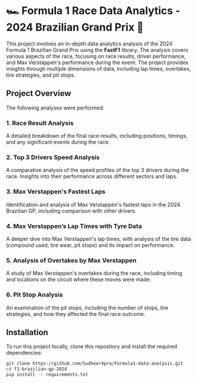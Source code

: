 # 🏎️ Formula 1 Race Data Analytics - 2024 Brazilian Grand Prix 🏁

This project involves an in-depth data analytics analysis of the 2024 Formula 1 Brazilian Grand Prix using the **FastF1** library. The analysis covers various aspects of the race, focusing on race results, driver performance, and Max Verstappen's performance during the event. The project provides insights through multiple dimensions of data, including lap times, overtakes, tire strategies, and pit stops.

## Project Overview

The following analyses were performed:

### 1. Race Result Analysis  
A detailed breakdown of the final race results, including positions, timings, and any significant events during the race.

### 2. Top 3 Drivers Speed Analysis  
A comparative analysis of the speed profiles of the top 3 drivers during the race. Insights into their performance across different sectors and laps.

### 3. Max Verstappen's Fastest Laps  
Identification and analysis of Max Verstappen's fastest laps in the 2024 Brazilian GP, including comparison with other drivers.

### 4. Max Verstappen’s Lap Times with Tyre Data  
A deeper dive into Max Verstappen's lap times, with analysis of the tire data (compound used, tire wear, pit stops) and its impact on performance.

### 5. Analysis of Overtakes by Max Verstappen  
A study of Max Verstappen's overtakes during the race, including timing and locations on the circuit where these moves were made.

### 6. Pit Stop Analysis  
An examination of the pit stops, including the number of stops, tire strategies, and how they affected the final race outcome.

## Installation

To run this project locally, clone this repository and install the required dependencies:

```bash
git clone https://github.com/Sudheer4pro/Formula1-data-analysis.git
cd f1-brazilian-gp-2024
pip install -r requirements.txt
